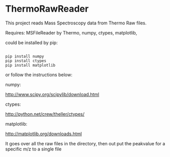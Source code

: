 # ThermoRawReader

This project reads Mass Spectroscopy data from Thermo Raw files.

Requires:
MSFileReader by Thermo,
numpy, ctypes, matplotlib,

could be installed by pip:

<code>
pip install numpy
pip install ctypes
pip install matplotlib
</code>

or follow the instructions below:

numpy:

http://www.scipy.org/scipylib/download.html

ctypes:

http://python.net/crew/theller/ctypes/

matplotlib:

http://matplotlib.org/downloads.html

It goes over all the raw files in the directory, then out put the peakvalue for a specific m/z to a single file

